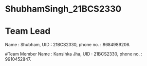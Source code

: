 # ShubhamSingh_21BCS2330

# Team Lead
Name : Shubham, 
UID : 21BCS2330,
phone no. : 8684989206.

#Team Member
Name : Kansihka Jha,
UID : 21BCS2330,
phone no. : 9910452847.
